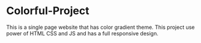 # Colorful-Project
This is  a single page website that has color gradient theme. This project use power of HTML CSS and JS and has a full responsive design.
